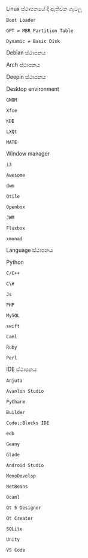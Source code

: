 Linux ස්ථාපනයේ දී ඇතිවන ගැටලූ

```
Boot Loader

GPT ⇌ MBR Partition Table

Dynamic ⇌ Basic Disk
```

Debian ස්ථාපනය

Arch ස්ථාපනය

Deepin ස්ථාපනය

Desktop environment

```
GNOM

Xfce

KDE

LXQt

MATE
```

Window manager

```
i3

Awesome

dwm        

Qtile

Openbox

JWM

Fluxbox

xmonad
```

Language ස්ථාපනය

Python

	C/C++

	C\#

	Js

	PHP

	MySQL

	swift

	Caml

	Ruby

	Perl

IDE ස්ථාපනය

```
Anjuta

Avanlon Studio

PyCharm

Builder

Code::Blocks IDE

edb

Geany

Glade

Android Studio

MonoDevelop

NetBeans

Ocaml

Qt 5 Designer

Qt Creator

SQLite 

Unity

VS Code
```



